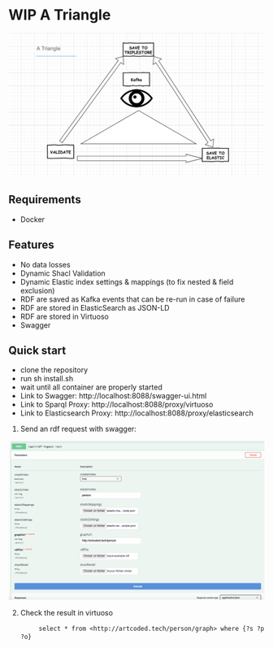 # WIP A Triangle

![Screenshot](atriangle.png?raw=true)

 ## Requirements
   - Docker
 ## Features
   - No data losses
   - Dynamic Shacl Validation
   - Dynamic Elastic index settings & mappings (to fix nested & field exclusion)
   - RDF are saved as Kafka events that can be re-run in case of failure 
   - RDF are stored in ElasticSearch as JSON-LD
   - RDF are stored in Virtuoso
   - Swagger
 ## Quick start
  - clone the repository
  - run sh install.sh
  - wait until all container are properly started
  - Link to Swagger: http://localhost:8088/swagger-ui.html
  - Link to Sparql Proxy: http://localhost:8088/proxy/virtuoso
  - Link to Elasticsearch Proxy: http://localhost:8088/proxy/elasticsearch

  1. Send an rdf request with swagger:

  ![Screenshot](swagger.png?raw=true)
  
  2. Check the result in virtuoso
       ```
            select * from <http://artcoded.tech/person/graph> where {?s ?p ?o}
       ```
